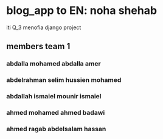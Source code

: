 # blog_app to EN: noha shehab 
iti Q_3 menofia django project
## members team 1
### abdalla mohamed abdalla amer
### abdelrahman selim hussien mohamed
### abdallah ismaiel mounir ismaiel
### ahmed mohamed ahmed badawi
### ahmed ragab abdelsalam hassan
